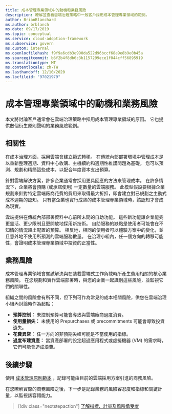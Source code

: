 ```yaml
---
title: 成本管理專業領域中的動機和業務風險
description: 瞭解並查看雲端治理策略中一般客戶採用成本管理專業領域的範例。
author: BrianBlanchard
ms.author: brblanch
ms.date: 09/17/2019
ms.topic: conceptual
ms.service: cloud-adoption-framework
ms.subservice: govern
ms.custom: internal
ms.openlocfilehash: f9f9a6cdb3e990da522d96bccf68e9e8b9e0b45a
ms.sourcegitcommit: b6f2b4f8db6c3b1157299ece1f044cff56895919
ms.translationtype: MT
ms.contentlocale: zh-TW
ms.lasthandoff: 12/10/2020
ms.locfileid: "97021979"
---
```

<!-- cSpell:ignore prepurchases -->

# <a name="motivations-and-business-risks-in-the-cost-management-discipline"></a>成本管理專業領域中的動機和業務風險

本文將討論客戶通常會在雲端治理策略中採用成本管理專業領域的原因。 它也提供數個衍生原則聲明的業務風險範例。

## <a name="relevance"></a>相關性

在成本治理方面，採用雲端會建立範式轉移。 在傳統內部部署環境中管理成本是以重新整理週期、資料中心收購、主機續約和週期性維護問題為基礎。 您可以預測、規劃和精簡這些成本，以配合年度資本支出預算。

針對雲端解決方案，許多企業通常會採用更具回應的方法來管理成本。 在許多情況下，企業將會預購 (或承諾使用) 一定數量的雲端服務。 此模型假設要根據企業規劃來針對特定雲端廠商花費的費用來取得最大折扣，即會建立對已規劃之主動式成本週期的認知。 只有當企業也實行成熟的成本管理專業領域時，該認知才會成為現實。

雲端提供在傳統內部部署資料中心前所未聞的自助功能。 這些新功能讓企業能夠更靈活、更少限制且更開放地採用新技術。 自助服務的缺點是使用者可能會在不知情的情況超出配置的預算。 相反地，相同的使用者可以體驗方案中的變化，並且意外地不使用所預測的雲端服務數量。 在治理小組內，任一個方向的轉移可能性，會證明成本管理專業領域中投資的正當性。

## <a name="business-risk"></a>業務風險

成本管理專業領域會嘗試解決與在裝載雲端式工作負載時所產生費用相關的核心業務風險。 在您規劃和實作雲端部署時，與您的企業一起識別這些風險，並監視它們的關聯性。

組織之間的風險會有所不同，但下列可作為常見的成本相關風險，供您在雲端治理小組內討論時作為起點：

- **預算控制：** 未控制預算可能會導致與雲端廠商過度消費。
- **使用量損失：** 未使用的 Prepurchases 或 precommitments 可能會導致投資遺失。
- **花費異常：** 任一方向的非預期尖峰可能是不當使用的指標。
- **過度布建資產：** 當資產部署的設定超過應用程式或虛擬機器 (VM) 的需求時，它們可能會造成浪費。

## <a name="next-steps"></a>後續步驟

使用 [成本管理原則範本](./template.md) ，記錄可能由目前的雲端採用方案引進的商務風險。

在您瞭解實際的商務風險之後，下一步是記錄業務的風險容忍度和指標和關鍵計量，以監視該容錯能力。

> [!div class="nextstepaction"]
> [了解指標、計量及風險承受度](./metrics-tolerance.md)
